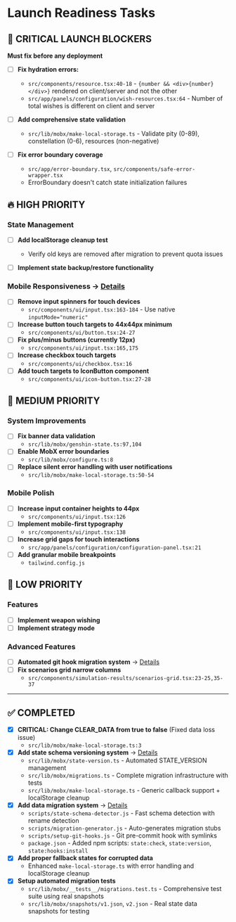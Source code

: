 # Launch Readiness Tasks

## 🚨 CRITICAL LAUNCH BLOCKERS

**Must fix before any deployment**

- [ ] **Fix hydration errors:**
  - `src/components/resource.tsx:40-18` - `{number && <div>{number}</div>}` rendered on client/server and not the other
  - `src/app/panels/configuration/wish-resources.tsx:64` - Number of total wishes is different on client and server

- [ ] **Add comprehensive state validation**
  - `src/lib/mobx/make-local-storage.ts` - Validate pity (0-89), constellation (0-6), resources (non-negative)

- [ ] **Fix error boundary coverage**
  - `src/app/error-boundary.tsx`, `src/components/safe-error-wrapper.tsx`
  - ErrorBoundary doesn't catch state initialization failures

## 🔥 HIGH PRIORITY

### State Management

- [ ] **Add localStorage cleanup test**
  - Verify old keys are removed after migration to prevent quota issues

- [ ] **Implement state backup/restore functionality**

### Mobile Responsiveness → [Details](./mobile-responsiveness.md)

- [ ] **Remove input spinners for touch devices**
  - `src/components/ui/input.tsx:163-184` - Use native `inputMode="numeric"`
- [ ] **Increase button touch targets to 44x44px minimum**
  - `src/components/ui/button.tsx:24-27`
- [ ] **Fix plus/minus buttons (currently 12px)**
  - `src/components/ui/input.tsx:165,175`
- [ ] **Increase checkbox touch targets**
  - `src/components/ui/checkbox.tsx:16`
- [ ] **Add touch targets to IconButton component**
  - `src/components/ui/icon-button.tsx:27-28`

## 🔧 MEDIUM PRIORITY

### System Improvements

- [ ] **Fix banner data validation**
  - `src/lib/mobx/genshin-state.ts:97,104`
- [ ] **Enable MobX error boundaries**
  - `src/lib/mobx/configure.ts:8`
- [ ] **Replace silent error handling with user notifications**
  - `src/lib/mobx/make-local-storage.ts:50-54`

### Mobile Polish

- [ ] **Increase input container heights to 44px**
  - `src/components/ui/input.tsx:126`
- [ ] **Implement mobile-first typography**
  - `src/components/ui/input.tsx:138`
- [ ] **Increase grid gaps for touch interactions**
  - `src/app/panels/configuration/configuration-panel.tsx:21`
- [ ] **Add granular mobile breakpoints**
  - `tailwind.config.js`

## 🎯 LOW PRIORITY

### Features

- [ ] **Implement weapon wishing**
- [ ] **Implement strategy mode**

### Advanced Features

- [ ] **Automated git hook migration system** → [Details](./state-migration-system.md)
- [ ] **Fix scenarios grid narrow columns**
  - `src/components/simulation-results/scenarios-grid.tsx:23-25,35-37`

---

## ✅ COMPLETED

- [x] **CRITICAL: Change CLEAR_DATA from true to false** (Fixed data loss issue)
  - `src/lib/mobx/make-local-storage.ts:3`
- [x] **Add state schema versioning system** → [Details](./state-migration-system.md)
  - `src/lib/mobx/state-version.ts` - Automated STATE_VERSION management
  - `src/lib/mobx/migrations.ts` - Complete migration infrastructure with tests
  - `src/lib/mobx/make-local-storage.ts` - Generic callback support + localStorage cleanup
- [x] **Add data migration system** → [Details](./state-migration-system.md)
  - `scripts/state-schema-detector.js` - Fast schema detection with rename detection
  - `scripts/migration-generator.js` - Auto-generates migration stubs
  - `scripts/setup-git-hooks.js` - Git pre-commit hook with symlinks
  - `package.json` - Added npm scripts: `state:check`, `state:version`, `state:hooks:install`
- [x] **Add proper fallback states for corrupted data**
  - Enhanced `make-local-storage.ts` with error handling and localStorage cleanup
- [x] **Setup automated migration tests**
  - `src/lib/mobx/__tests__/migrations.test.ts` - Comprehensive test suite using real snapshots
  - `src/lib/mobx/snapshots/v1.json`, `v2.json` - Real state data snapshots for testing
